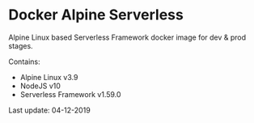 # Docker Alpine Serverless
Alpine Linux based Serverless Framework docker image for dev & prod stages.

Contains:

* Alpine Linux v3.9
* NodeJS v10
* Serverless Framework v1.59.0

Last update: 04-12-2019
